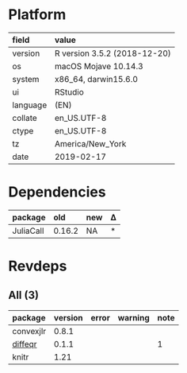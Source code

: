 # Platform

|field    |value                        |
|:--------|:----------------------------|
|version  |R version 3.5.2 (2018-12-20) |
|os       |macOS Mojave 10.14.3         |
|system   |x86_64, darwin15.6.0         |
|ui       |RStudio                      |
|language |(EN)                         |
|collate  |en_US.UTF-8                  |
|ctype    |en_US.UTF-8                  |
|tz       |America/New_York             |
|date     |2019-02-17                   |

# Dependencies

|package   |old    |new |Δ  |
|:---------|:------|:---|:--|
|JuliaCall |0.16.2 |NA  |*  |

# Revdeps

## All (3)

|package                        |version |error |warning |note |
|:------------------------------|:-------|:-----|:-------|:----|
|convexjlr                      |0.8.1   |      |        |     |
|[diffeqr](problems.md#diffeqr) |0.1.1   |      |        |1    |
|knitr                          |1.21    |      |        |     |

